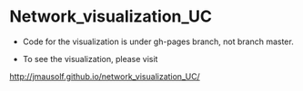 # Network_visualization_UC

* Code for the visualization is under gh-pages branch, not branch master. 

* To see the visualization, please visit 

http://jmausolf.github.io/network_visualization_UC/

